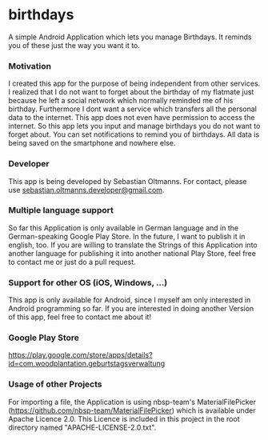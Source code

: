 # birthdays
A simple Android Application which lets you manage Birthdays. It reminds you of these just the way you want it to.
### Motivation
I created this app for the purpose of being independent from other services. I realized that I do not want to forget about the birthday of my flatmate just because he left a social network which normally reminded me of his birthday. Furthermore I dont want a service which transfers all the personal data to the internet. This app does not even have permission to access the internet.
So this app lets you input and manage birthdays you do not want to forget about. You can set notifications to remind you of birthdays. All data is being saved on the smartphone and nowhere else.
### Developer
This app is being developed by Sebastian Oltmanns. For contact, please use sebastian.oltmanns.developer@gmail.com.
### Multiple language support
So far this Application is only available in German language and in the German-speaking Google Play Store. In the future, I want to publish it in english, too. 
If you are willing to translate the Strings of this Application into another language for publishing it into another national Play Store, feel free to contact me or just do a pull request.
### Support for other OS (iOS, Windows, ...)
This app is only available for Android, since I myself am only interested in Android programming so far. If you are interested in doing another Version of this app, feel free to contact me about it! 
### Google Play Store
https://play.google.com/store/apps/details?id=com.woodplantation.geburtstagsverwaltung
### Usage of other Projects
For importing a file, the Application is using nbsp-team's MaterialFilePicker (https://github.com/nbsp-team/MaterialFilePicker) which is available under Apache Licence 2.0. This Licence is included in this project in the root directory named "APACHE-LICENSE-2.0.txt".